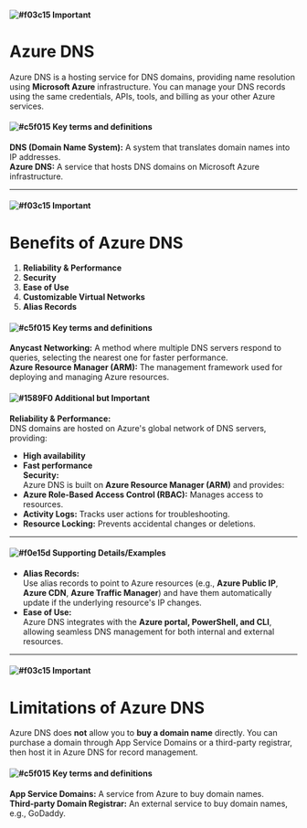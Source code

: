 #### ![#f03c15](https://placehold.co/15x15/f03c15/f03c15.png) **Important**  
# **Azure DNS**  
Azure DNS is a hosting service for DNS domains, providing name resolution using **Microsoft Azure** infrastructure. You can manage your DNS records using the same credentials, APIs, tools, and billing as your other Azure services.

#### ![#c5f015](https://placehold.co/15x15/c5f015/c5f015.png) **Key terms and definitions**  
**DNS (Domain Name System):** A system that translates domain names into IP addresses.  
**Azure DNS:** A service that hosts DNS domains on Microsoft Azure infrastructure.

---

#### ![#f03c15](https://placehold.co/15x15/f03c15/f03c15.png) **Important**  
# **Benefits of Azure DNS**  
1. **Reliability & Performance**  
2. **Security**  
3. **Ease of Use**  
4. **Customizable Virtual Networks**  
5. **Alias Records**

#### ![#c5f015](https://placehold.co/15x15/c5f015/c5f015.png) **Key terms and definitions**  
**Anycast Networking:** A method where multiple DNS servers respond to queries, selecting the nearest one for faster performance.  
**Azure Resource Manager (ARM):** The management framework used for deploying and managing Azure resources.

#### ![#1589F0](https://placehold.co/15x15/1589F0/1589F0.png) **Additional but Important**  
**Reliability & Performance:**  
DNS domains are hosted on Azure's global network of DNS servers, providing:  
- **High availability**  
- **Fast performance**  
**Security:**  
Azure DNS is built on **Azure Resource Manager (ARM)** and provides:  
- **Azure Role-Based Access Control (RBAC):** Manages access to resources.  
- **Activity Logs:** Tracks user actions for troubleshooting.  
- **Resource Locking:** Prevents accidental changes or deletions.

---

#### ![#f0e15d](https://placehold.co/15x15/f0e15d/f0e15d.png) **Supporting Details/Examples**  
- **Alias Records:**  
  Use alias records to point to Azure resources (e.g., **Azure Public IP**, **Azure CDN**, **Azure Traffic Manager**) and have them automatically update if the underlying resource's IP changes.  
- **Ease of Use:**  
  Azure DNS integrates with the **Azure portal, PowerShell, and CLI**, allowing seamless DNS management for both internal and external resources.

---

#### ![#f03c15](https://placehold.co/15x15/f03c15/f03c15.png) **Important**  
# **Limitations of Azure DNS**  
Azure DNS does **not** allow you to **buy a domain name** directly. You can purchase a domain through App Service Domains or a third-party registrar, then host it in Azure DNS for record management.

#### ![#c5f015](https://placehold.co/15x15/c5f015/c5f015.png) **Key terms and definitions**  
**App Service Domains:** A service from Azure to buy domain names.  
**Third-party Domain Registrar:** An external service to buy domain names, e.g., GoDaddy.
